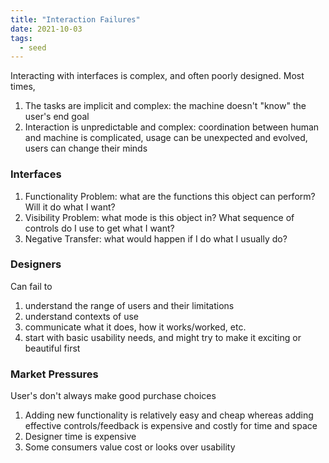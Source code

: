 ```yaml
---
title: "Interaction Failures"
date: 2021-10-03
tags:
  - seed
---
```


Interacting with interfaces is complex, and often poorly designed. Most times,

1. The tasks are implicit and complex: the machine doesn't "know" the user's end goal
2. Interaction is unpredictable and complex: coordination between human and machine is complicated, usage can be unexpected and evolved, users can change their minds

### Interfaces

1. Functionality Problem: what are the functions this object can perform? Will it do what I want?
2. Visibility Problem: what mode is this object in? What sequence of controls do I use to get what I want?
3. Negative Transfer: what would happen if I do what I usually do?

### Designers

Can fail to

1. understand the range of users and their limitations
2. understand contexts of use
3. communicate what it does, how it works/worked, etc.
4. start with basic usability needs, and might try to make it exciting or beautiful first

### Market Pressures

User's don't always make good purchase choices

1. Adding new functionality is relatively easy and cheap whereas adding effective controls/feedback is expensive and costly for time and space
2. Designer time is expensive
3. Some consumers value cost or looks over usability

